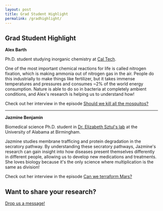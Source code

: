 ```yaml
---
layout: post
title: Grad Student Highlight
permalink: /gradhighlight/
---
```


## Grad Student Highlight
**Alex Barth**

Ph.D. student studying inorganic chemistry at [Cal Tech](http://agapie.caltech.edu/).

One of the most important chemical reactions for life is called nitrogen fixation, which is making ammonia out of nitrogen gas in the air. People do this industrially to make things like fertilizer, but it takes immense temperatures and pressures and consumes ~2% of the world energy consumption. Nature is able to do so in bacteria at completely ambient conditions, and Alex's research is helping us to understand how!

Check out her interview in the episode [Should we kill all the mosquitos?](http://paperboyspodcast.com/Should-we-kill-all-the-mosquitos/)

---------------------------------------------------------------------------------
**Jazmine Benjamin**

Biomedical science Ph.D. student in [Dr. Elizabeth Sztul's lab](http://apps.medicine.uab.edu/facultyDirectory/FacultyData.asp?FID=7713) at the University of Alabama at Birmingham.

Jazmine studies membrane trafficing and protein degradation in the secratory pathway. By understanding these secratory pathways, Jazmine's research can gain insight into how diseases present themselves differently in different people, allowing us to develop new medications and treatments. She loves biology because it's the only science where multiplication is the same as division!

Check out her interview in the episode [Can we terraform Mars?](http://paperboyspodcast.com/Can-We-terraform-mars/)


## Want to share your research? 
[Drop us a message!](mailto:paperboyspod@gmail.com)


